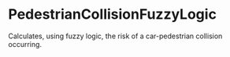 # PedestrianCollisionFuzzyLogic
Calculates, using fuzzy logic, the risk of a car-pedestrian collision occurring.
